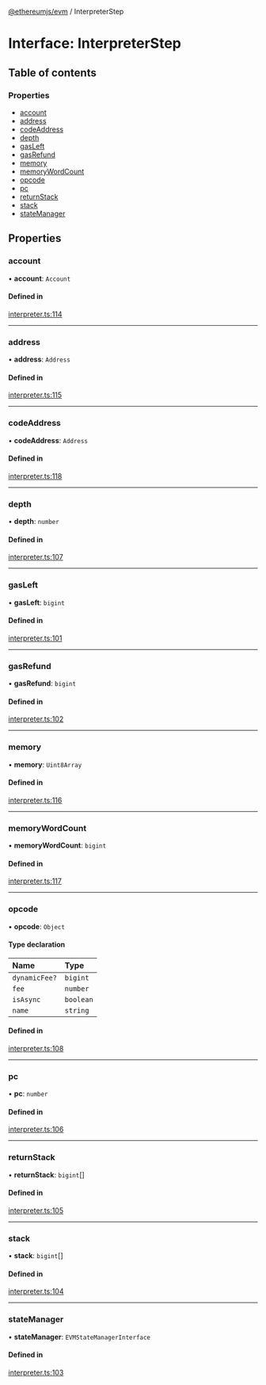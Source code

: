 [@ethereumjs/evm](../README.md) / InterpreterStep

# Interface: InterpreterStep

## Table of contents

### Properties

- [account](InterpreterStep.md#account)
- [address](InterpreterStep.md#address)
- [codeAddress](InterpreterStep.md#codeaddress)
- [depth](InterpreterStep.md#depth)
- [gasLeft](InterpreterStep.md#gasleft)
- [gasRefund](InterpreterStep.md#gasrefund)
- [memory](InterpreterStep.md#memory)
- [memoryWordCount](InterpreterStep.md#memorywordcount)
- [opcode](InterpreterStep.md#opcode)
- [pc](InterpreterStep.md#pc)
- [returnStack](InterpreterStep.md#returnstack)
- [stack](InterpreterStep.md#stack)
- [stateManager](InterpreterStep.md#statemanager)

## Properties

### account

• **account**: `Account`

#### Defined in

[interpreter.ts:114](https://github.com/ethereumjs/ethereumjs-monorepo/blob/master/packages/evm/src/interpreter.ts#L114)

___

### address

• **address**: `Address`

#### Defined in

[interpreter.ts:115](https://github.com/ethereumjs/ethereumjs-monorepo/blob/master/packages/evm/src/interpreter.ts#L115)

___

### codeAddress

• **codeAddress**: `Address`

#### Defined in

[interpreter.ts:118](https://github.com/ethereumjs/ethereumjs-monorepo/blob/master/packages/evm/src/interpreter.ts#L118)

___

### depth

• **depth**: `number`

#### Defined in

[interpreter.ts:107](https://github.com/ethereumjs/ethereumjs-monorepo/blob/master/packages/evm/src/interpreter.ts#L107)

___

### gasLeft

• **gasLeft**: `bigint`

#### Defined in

[interpreter.ts:101](https://github.com/ethereumjs/ethereumjs-monorepo/blob/master/packages/evm/src/interpreter.ts#L101)

___

### gasRefund

• **gasRefund**: `bigint`

#### Defined in

[interpreter.ts:102](https://github.com/ethereumjs/ethereumjs-monorepo/blob/master/packages/evm/src/interpreter.ts#L102)

___

### memory

• **memory**: `Uint8Array`

#### Defined in

[interpreter.ts:116](https://github.com/ethereumjs/ethereumjs-monorepo/blob/master/packages/evm/src/interpreter.ts#L116)

___

### memoryWordCount

• **memoryWordCount**: `bigint`

#### Defined in

[interpreter.ts:117](https://github.com/ethereumjs/ethereumjs-monorepo/blob/master/packages/evm/src/interpreter.ts#L117)

___

### opcode

• **opcode**: `Object`

#### Type declaration

| Name | Type |
| :------ | :------ |
| `dynamicFee?` | `bigint` |
| `fee` | `number` |
| `isAsync` | `boolean` |
| `name` | `string` |

#### Defined in

[interpreter.ts:108](https://github.com/ethereumjs/ethereumjs-monorepo/blob/master/packages/evm/src/interpreter.ts#L108)

___

### pc

• **pc**: `number`

#### Defined in

[interpreter.ts:106](https://github.com/ethereumjs/ethereumjs-monorepo/blob/master/packages/evm/src/interpreter.ts#L106)

___

### returnStack

• **returnStack**: `bigint`[]

#### Defined in

[interpreter.ts:105](https://github.com/ethereumjs/ethereumjs-monorepo/blob/master/packages/evm/src/interpreter.ts#L105)

___

### stack

• **stack**: `bigint`[]

#### Defined in

[interpreter.ts:104](https://github.com/ethereumjs/ethereumjs-monorepo/blob/master/packages/evm/src/interpreter.ts#L104)

___

### stateManager

• **stateManager**: `EVMStateManagerInterface`

#### Defined in

[interpreter.ts:103](https://github.com/ethereumjs/ethereumjs-monorepo/blob/master/packages/evm/src/interpreter.ts#L103)
